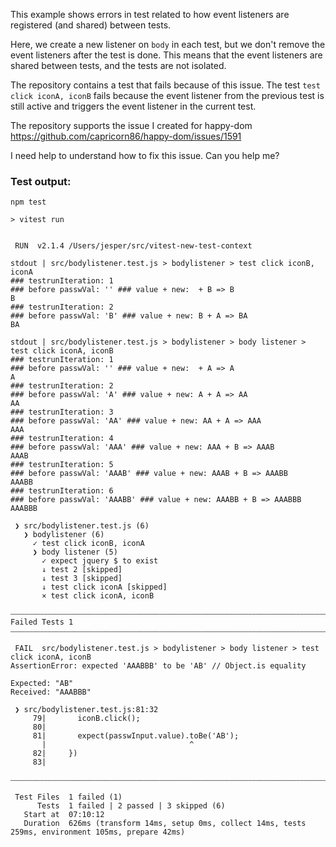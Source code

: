 This example shows errors in test related to how event listeners are registered (and shared) between tests.

Here, we create a new listener on `body` in each test, but we don't remove the event listeners after the test is done. This means that the event listeners are shared between tests, and the tests are not isolated.

The repository contains a test that fails because of this issue. The test `test click iconA, iconB` fails because the event listener from the previous test is still active and triggers the event listener in the current test.

The repository supports the issue I created for happy-dom https://github.com/capricorn86/happy-dom/issues/1591

I need help to understand how to fix this issue. Can you help me?

### Test output:

```
npm test

> vitest run


 RUN  v2.1.4 /Users/jesper/src/vitest-new-test-context

stdout | src/bodylistener.test.js > bodylistener > test click iconB, iconA
### testrunIteration: 1
### before passwVal: '' ### value + new:  + B => B
B
### testrunIteration: 2
### before passwVal: 'B' ### value + new: B + A => BA
BA

stdout | src/bodylistener.test.js > bodylistener > body listener > test click iconA, iconB
### testrunIteration: 1
### before passwVal: '' ### value + new:  + A => A
A
### testrunIteration: 2
### before passwVal: 'A' ### value + new: A + A => AA
AA
### testrunIteration: 3
### before passwVal: 'AA' ### value + new: AA + A => AAA
AAA
### testrunIteration: 4
### before passwVal: 'AAA' ### value + new: AAA + B => AAAB
AAAB
### testrunIteration: 5
### before passwVal: 'AAAB' ### value + new: AAAB + B => AAABB
AAABB
### testrunIteration: 6
### before passwVal: 'AAABB' ### value + new: AAABB + B => AAABBB
AAABBB

 ❯ src/bodylistener.test.js (6)
   ❯ bodylistener (6)
     ✓ test click iconB, iconA
     ❯ body listener (5)
       ✓ expect jquery $ to exist
       ↓ test 2 [skipped]
       ↓ test 3 [skipped]
       ↓ test click iconA [skipped]
       × test click iconA, iconB

⎯⎯⎯⎯⎯⎯⎯⎯⎯⎯⎯⎯⎯⎯⎯⎯⎯⎯⎯⎯⎯⎯⎯⎯⎯⎯⎯⎯⎯⎯⎯⎯⎯⎯⎯⎯⎯⎯⎯⎯⎯⎯⎯⎯⎯⎯⎯⎯⎯⎯⎯⎯⎯⎯⎯⎯⎯⎯⎯⎯⎯⎯⎯⎯⎯⎯⎯⎯⎯⎯⎯⎯⎯⎯⎯⎯⎯⎯⎯⎯⎯⎯⎯⎯⎯⎯⎯⎯⎯⎯⎯⎯⎯⎯⎯⎯⎯⎯⎯⎯⎯⎯⎯⎯⎯⎯⎯⎯⎯⎯ Failed Tests 1 ⎯⎯⎯⎯⎯⎯⎯⎯⎯⎯⎯⎯⎯⎯⎯⎯⎯⎯⎯⎯⎯⎯⎯⎯⎯⎯⎯⎯⎯⎯⎯⎯⎯⎯⎯⎯⎯⎯⎯⎯⎯⎯⎯⎯⎯⎯⎯⎯⎯⎯⎯⎯⎯⎯⎯⎯⎯⎯⎯⎯⎯⎯⎯⎯⎯⎯⎯⎯⎯⎯⎯⎯⎯⎯⎯⎯⎯⎯⎯⎯⎯⎯⎯⎯⎯⎯⎯⎯⎯⎯⎯⎯⎯⎯⎯⎯⎯⎯⎯⎯⎯⎯⎯⎯⎯⎯⎯⎯⎯⎯⎯

 FAIL  src/bodylistener.test.js > bodylistener > body listener > test click iconA, iconB
AssertionError: expected 'AAABBB' to be 'AB' // Object.is equality

Expected: "AB"
Received: "AAABBB"

 ❯ src/bodylistener.test.js:81:32
     79|       iconB.click();
     80| 
     81|       expect(passwInput.value).toBe('AB');
       |                                ^
     82|     })
     83| 

⎯⎯⎯⎯⎯⎯⎯⎯⎯⎯⎯⎯⎯⎯⎯⎯⎯⎯⎯⎯⎯⎯⎯⎯⎯⎯⎯⎯⎯⎯⎯⎯⎯⎯⎯⎯⎯⎯⎯⎯⎯⎯⎯⎯⎯⎯⎯⎯⎯⎯⎯⎯⎯⎯⎯⎯⎯⎯⎯⎯⎯⎯⎯⎯⎯⎯⎯⎯⎯⎯⎯⎯⎯⎯⎯⎯⎯⎯⎯⎯⎯⎯⎯⎯⎯⎯⎯⎯⎯⎯⎯⎯⎯⎯⎯⎯⎯⎯⎯⎯⎯⎯⎯⎯⎯⎯⎯⎯⎯⎯⎯⎯⎯⎯⎯⎯⎯⎯⎯⎯⎯⎯⎯⎯⎯⎯⎯⎯⎯⎯⎯⎯⎯⎯⎯⎯⎯⎯⎯⎯⎯⎯⎯⎯⎯⎯⎯⎯⎯⎯⎯⎯⎯⎯⎯⎯⎯⎯⎯⎯⎯⎯⎯⎯⎯⎯⎯⎯⎯⎯⎯⎯⎯⎯⎯⎯⎯⎯⎯⎯⎯⎯⎯⎯⎯⎯⎯⎯⎯⎯⎯⎯⎯⎯⎯⎯⎯⎯⎯⎯⎯⎯⎯⎯⎯⎯⎯⎯⎯⎯⎯⎯⎯⎯⎯⎯⎯⎯⎯⎯⎯⎯⎯⎯⎯⎯⎯⎯⎯⎯⎯[1/1]⎯

 Test Files  1 failed (1)
      Tests  1 failed | 2 passed | 3 skipped (6)
   Start at  07:10:12
   Duration  626ms (transform 14ms, setup 0ms, collect 14ms, tests 259ms, environment 105ms, prepare 42ms)
```
